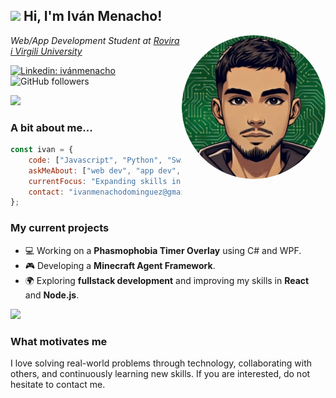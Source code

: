 
<h2><img src="https://emojis.slackmojis.com/emojis/images/1531849430/4246/blob-sunglasses.gif?1531849430" width="30"/> Hi, I'm Iván Menacho!</h2>
<img align='right' src="/images/avatar.png" width="230" style="border-radius: 50%;">
<p><em>Web/App Development Student at <a href="https://www.urv.cat/">Rovira i Virgili University</a></em></p>

[![Linkedin: ivánmenacho](https://img.shields.io/badge/-ivánmenacho-blue?style=flat-square&logo=Linkedin&logoColor=white&link=https://www.linkedin.com/in/iván-menacho-domínguez-921429201/)](https://www.linkedin.com/in/iván-menacho-domínguez-921429201/)
![GitHub followers](https://img.shields.io/github/followers/MenachoRBB?label=Follow&style=social)

<img src="https://media.giphy.com/media/LmNwrBhejkK9EFP504/giphy.gif" width="60">

### A bit about me...  

```javascript
const ivan = {
    code: ["Javascript", "Python", "Swift", "Kotlin", "C#", "HTML", "CSS", "C", "PHP", "VisualBasic"],
    askMeAbout: ["web dev", "app dev", "software architecture"],
    currentFocus: "Expanding skills in fullstack development making some personal projects",
    contact: "ivanmenachodominguez@gmail.com"
};
```

### My current projects

- 💻 Working on a **Phasmophobia Timer Overlay** using C# and WPF.
- 🎮 Developing a **Minecraft Agent Framework**.
- 🌍 Exploring **fullstack development** and improving my skills in **React** and **Node.js**.

<img src="https://media.giphy.com/media/fwbzI2kV3Qrlpkh59e/giphy.gif" width="60">

### What motivates me

I love solving real-world problems through technology, collaborating with others, and continuously learning new skills. If you are interested, do not hesitate to contact me.
